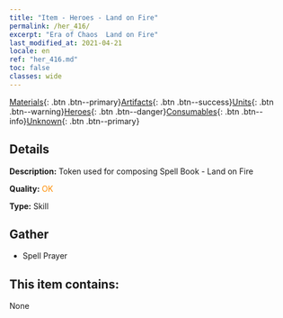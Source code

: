 ```yaml
---
title: "Item - Heroes - Land on Fire"
permalink: /her_416/
excerpt: "Era of Chaos  Land on Fire"
last_modified_at: 2021-04-21
locale: en
ref: "her_416.md"
toc: false
classes: wide
---
```

 [Materials](/Items/){: .btn .btn--primary}[Artifacts](/Items/Artifacts/){: .btn .btn--success}[Units](/Items/Units/){: .btn .btn--warning}[Heroes](/Items/Heroes/){: .btn .btn--danger}[Consumables](/Items/Consumables/){: .btn .btn--info}[Unknown](/Items/Unknown/){: .btn .btn--primary}

## Details
 **Description:** Token used for composing Spell Book - Land on Fire

 **Quality:** <span style="color: #FF8C00">OK</span>

 **Type:** Skill

## Gather

*    Spell Prayer 

## This item contains:

  None

